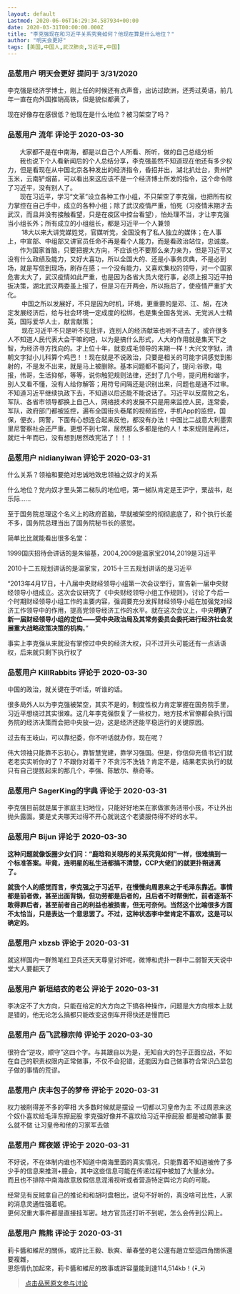 ```yaml
---
layout: default
Lastmod: 2020-06-06T16:29:34.587934+00:00
date: 2020-03-31T00:00:00.000Z
title: "李克强现在和习近平关系究竟如何？他现在算是什么地位？"
author: "明天会更好"
tags: [美国,中国人,武汉肺炎,习近平,中国]
---
```



### 品葱用户 **明天会更好** 提问于 3/31/2020
    
李克强是经济学博士，刚上任的时候还有点声音，出访过欧洲，还秀过英语，前几年一直在向外国推销高铁，但是貌似都黄了，  
  
现在好像存在感很低？他现在是什么地位？被习架空了吗？
    
                

### 品葱用户 **流年** 评论于 2020-03-30
        
       大家都不是在中南海，都是以自己个人所看、所听，做的自己总结分析  
       我也说下个人看新闻后的个人总结分享，李克强虽然不知道现在他还有多少权力，但是看现在从中国北京各种发出的经济指令，昏招并出，湖北扒灶台，贵州铲玉米，云南铲烟苗，可以看出来这应该不是一个经济博士所发的指令，这个命令除了习近平，没有别人了。  
       现在习近平，学习“文革”设立各种工作小组，不只架空了李克强，也把所有权力掌控在自己手中，成立的各种小组；除了武汉疫情严重，怕死（习疫情末期才去武汉，而且并没有接触看望，只是在疫区中控台看望），怕处理不当，才让李克强当小组长外；所有成立的小组组长，都是习近平一个人兼领  
        18大以来大讲党媒姓党，官媒听党，全国没有了私人独立的媒体；在人事上，中宣部、中组部又讲官员任命不再是看个人能力，而是看政治站位，忠诚度。  
       作为国家首脑，只要把握大方向，不应该也不要那么亲力亲为，但是习近平又没有什么政绩及能力，又好大喜功，所以全国大的、还是小事务庆典，不是必到场，就是写信到现场，刷存在感；一个没有能力，又喜欢集权的领导，对一个国家危害太大了，武汉疫情如此严重，也是因为各省大员大佬行事，必须上报习近平拍扳决策，湖北武汉两委虽上报了，但是习在开两会，所以拖后了，使疫情严重扩大化。  
        中国之所以发展好，不只是因为时机，环境，更重要的是邓、江、胡，在决定发展经济后，给与社会环境一定成度的松绑，也是集全国各党派、无党派人士精英，国际爱华人士，献言献策；  
        现在习近平不只是听不见批评，连别人的经济献笨也听不进去了，或许很多人不知道人民代表大会干嘛的吧，以为是搞什么形式，人大的作用就是集天下之智，为经济寻方找向的。才上位十年，就变成毛领导的末期一样！大兴文字狱，清朝文字狱小儿科算个鸡巴！！现在就是不说政治，只要是相关的可能字词感觉到影射的，不是发不出来，就是马上被删除。基本问题都不能问了，提问:谷歌，电报，伟哥，生活抑郁，等等，说你触犯规则法律，还封了几个号，提问用和谐字，别人又看不懂，没有人给你解答；用符号间隔还是识别出来，问题也是通不过审。不知道习近平继续执政下去，不知道以后还能不能说话了。习近平以反腐败之名，军队、各省市领导都换上自己人，网络技术的发展不只是用来监控人民，连常委，军队，政府部门都被监控，遍布全国街头巷尾的视频监控，手机App的监控，国保，便衣，网警，下面有心想连合起来反他，都没有办法！中国比二战意大利墨索里尼警察社会还严重。更想不到七常，居然那么多都是他的人！本来规则是再烂，就烂十年而已，没有想到居然改宪法了！！！
        
                

### 品葱用户 **nidianyiwan** 评论于 2020-03-31
        
什么关系？领袖和要绝对忠诚地效忠领袖之奴才的关系  
  
什么地位？党内奴才里头第二梯队的地位吧，第一梯队肯定是王沪宁，栗战书，赵乐际......  
  
至于国务院总理这个名义上的政府首脑，早就被架空的彻彻底底了，和个执行长差不多，国务院总理当出了国务院秘书长的感觉。  
  
简单比比就能看出很多名堂：  
  
1999国庆招待会讲话的是朱镕基，2004,2009是温家宝2014,2019是习近平  
  
2010十二五规划讲话的是温家宝，2015十三五规划讲话的是习近平  
  
“2013年4月17日，十八届中央财经领导小组第一次会议举行，宣告新一届中央财经领导小组成立。这次会议研究了《中央财经领导小组工作规则》，讨论了今后一个时期财经领导小组工作的主要内容，强调要充分发挥财经领导小组在加强党对经济工作领导中的作用，提高党领导经济工作的水平。就在这次会议上，中央**明确了新一届财经领导小组的定位——受中央政治局及其常务委员会委托进行经济社会发展重大战略政策决策的机构**。”  
  
事实上李克强从来就没有掌控过中央的经济大权，只不过开头可能还有一点话语权，后来就只剩下执行权了
        
                

### 品葱用户 **KillRabbits** 评论于 2020-03-30
        
中国的政治，就关键在于听话，听谁的话。  
  
很多局外人以为李克强被架空，其实不是的，制度性权力肯定掌握在国务院手里，习近平想绕过其实很难。这几年李克强恢复了一些权力，地方技术官僚都会执行国务院的经济决策而会把中央放一边，这是经济还能平稳运行的关键原因。  
  
过去有王岐山，可以靠纪委，你不听话就办你，现在呢？  
  
伟大领袖只能靠不忘初心，靠智慧党建，靠学习强国。但是，你信仰充值书记们就老老实实听你的了？不跟你对着干？不贪污不洗钱？肯定不是，结果老实执行的就只有自己提拔起来的那几个，李强、陈敏尔、蔡奇等。
        
                

### 品葱用户 **SagerKing的字典** 评论于 2020-03-31
        
李克强目前就是属于家庭主妇地位，只能好好地呆在家做家务活带小孩，不让外出抛头露面。要是丈夫哪天过得不开心就说这个老婆服侍得不好的水平。
        
                

### 品葱用户 **Bijun** 评论于 2020-03-30
        
**这种问题就像饭圈少女们问：“鹿晗和关晓彤的关系究竟如何”一样，很难搞到一个标准答案。毕竟，连明星的私生活都搞不清楚，CCP大佬们的就更扑朔迷离了。**  
  
**就我个人的感觉而言，李克强之于习近平，在慢慢向周恩来之于毛泽东靠近。事情都是前者做，甚至出面背锅，但功劳都是后者的，且后者不时帮倒忙，前者逐渐不敢得罪后者，甚至前者自己的利益也被损害，但无可奈何。当然这个比喻很多方面不太恰当，只是表达一个意思罢了。不过，这种状态李中堂肯定不喜欢，这是可以确定的。**
        
                

### 品葱用户 **xbzsb** 评论于 2020-03-31
        
就这样国内一群煞笔红卫兵还天天尊皇讨奸呢，微博和虎扑一群中二弱智天天说中堂大人要翻天了
        
                

### 品葱用户 **新垣结衣的老公** 评论于 2020-03-31
        
李决定不了大方向，只能在给定的大方向之下搞各种操作，问题是大方向根本上就是错的，他无论怎么搞都只能改变这倒车开得快还是慢而已
        
                

### 品葱用户 **岳飞武穆宗帅** 评论于 2020-03-30
        
很符合“逆攻，顺守”这四个字。与其跟自以为是，无知自大的包子正面应战，不如在自己的职责权限内正常做事，不仅不会犯错，还能因为自己做事符合常识凸显包子做的事情的荒谬。
        
                

### 品葱用户 **庆丰包子的梦帝** 评论于 2020-03-31
        
权力被削得差不多的宰相 大多数时候就是摆设 一切都以习皇帝为主 不过周恩来这个奴仆喜欢给毛泽东擦屁股 李克强好像并不喜欢给习近平擦屁股 都是被动做事 要么就不做 让习皇帝和他的习家军去做
        
                

### 品葱用户 **辉夜姬** 评论于 2020-03-31
        
不好说，不在体制内谁也不知道中南海里面的真实情况，只能靠着不知道被传了多少手的信息来推测+臆会，其中这些信息可能在传递过程中被加了大量水分。  
而且也不排除中南海故意放假信息混淆视听或者营造特定舆论方向的可能。  
  
经常见有反贼拿自己的推论和和胡叼盘相比，说句不好听的，真没啥可比性，人家的消息灵通性强着呢。  
更何况重大事件都是直接挂军密。地方官员还打听不到呢，怎么会传到公网上。
        
                

### 品葱用户 **熊熊** 评论于 2020-03-31
        
莉卡醬和維尼的關係，或許比王毅、耿爽、華春瑩的老公還有趙立堅這四角關係還要複雜，  
恩怨情仇加起來，莉卡醬和維尼的故事或許容量能到達114,514kb！(•ิ\_•ิ)
        
                





> [点击品葱原文参与讨论](https://pincong.rocks/question/22349)

